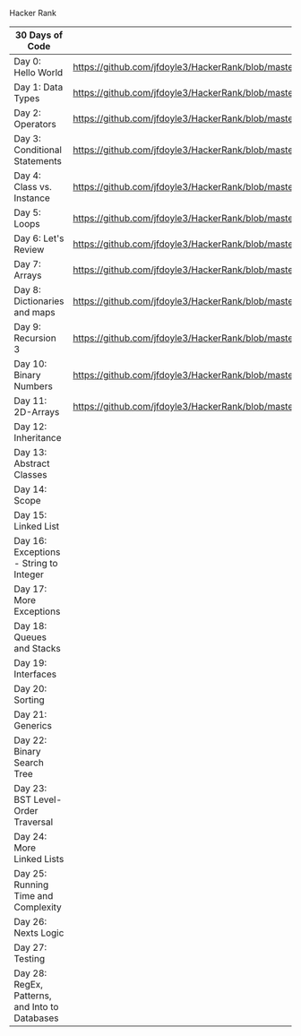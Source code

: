 Hacker Rank

| 30 Days of Code                                | Java                                                                                                              | .Net | Python | Nodejs |
| ---------------------------------------------- | ----------------------------------------------------------------------------------------------------------------- | ---- | ------ | ------ |
| Day 0: Hello World                             | https://github.com/jfdoyle3/HackerRank/blob/master/java/30DaysOfCoding/Day00_HelloWorld.java                      |      |        |        |
| Day 1: Data Types                              | https://github.com/jfdoyle3/HackerRank/blob/master/java/30DaysOfCoding/Day01_DataTypes.java                       |      |        |        |
| Day 2: Operators                               | https://github.com/jfdoyle3/HackerRank/blob/master/java/30DaysOfCoding/Day02_Operators.java                       |      |        |        |
| Day 3: Conditional Statements                  | https://github.com/jfdoyle3/HackerRank/blob/master/java/30DaysOfCoding/Day03_Intro_to_Conditional_Statements.java |      |        |        |
| Day 4: Class vs. Instance                      | https://github.com/jfdoyle3/HackerRank/blob/master/java/30DaysOfCoding/Day03_Intro_to_Conditional_Statements.java |      |        |        |
| Day 5: Loops                                   | https://github.com/jfdoyle3/HackerRank/blob/master/java/30DaysOfCoding/Day05_Loops.java                           |      |        |        |
| Day 6: Let's Review                            | https://github.com/jfdoyle3/HackerRank/blob/master/java/30DaysOfCoding/Day06_Lets_Review.java                     |      |        |        |
| Day 7: Arrays                                  | https://github.com/jfdoyle3/HackerRank/blob/master/java/30DaysOfCoding/Day07_%20Arrays.java                       |      |        |        |
| Day 8: Dictionaries and maps                   | https://github.com/jfdoyle3/HackerRank/blob/master/java/30DaysOfCoding/Day08_Dictionaries_and_Maps.java           |      |        |        |
| Day 9: Recursion 3                             | https://github.com/jfdoyle3/HackerRank/blob/master/java/30DaysOfCoding/Day09_Recursion_3.java                     |      |        |        |
| Day 10: Binary Numbers                         | https://github.com/jfdoyle3/HackerRank/blob/master/java/30DaysOfCoding/Day10_Binary_Numbers.java                  |      |        |        |
| Day 11: 2D-Arrays                              | https://github.com/jfdoyle3/HackerRank/blob/master/java/30DaysOfCoding/Day11_2D_Arrays.java                       |      |        |        |
| Day 12: Inheritance                            |                                                                                                                   |      |        |        |
| Day 13: Abstract Classes                       |                                                                                                                   |      |        |        |
| Day 14: Scope                                  |                                                                                                                   |      |        |        |
| Day 15: Linked List                            |                                                                                                                   |      |        |        |
| Day 16: Exceptions - String to Integer         |                                                                                                                   |      |        |        |
| Day 17: More Exceptions                        |                                                                                                                   |      |        |        |
| Day 18: Queues and Stacks                      |                                                                                                                   |      |        |        |
| Day 19: Interfaces                             |                                                                                                                   |      |        |        |
| Day 20: Sorting                                |                                                                                                                   |      |        |        |
| Day 21: Generics                               |                                                                                                                   |      |        |        |
| Day 22: Binary Search Tree                     |                                                                                                                   |      |        |        |
| Day 23: BST Level-Order Traversal              |                                                                                                                   |      |        |        |
| Day 24: More Linked Lists                      |                                                                                                                   |      |        |        |
| Day 25: Running Time and Complexity            |                                                                                                                   |      |        |        |
| Day 26: Nexts Logic                            |                                                                                                                   |      |        |        |
| Day 27: Testing                                |                                                                                                                   |      |        |        |
| Day 28: RegEx, Patterns, and Into to Databases |                                                                                                                   |      |        |        |
